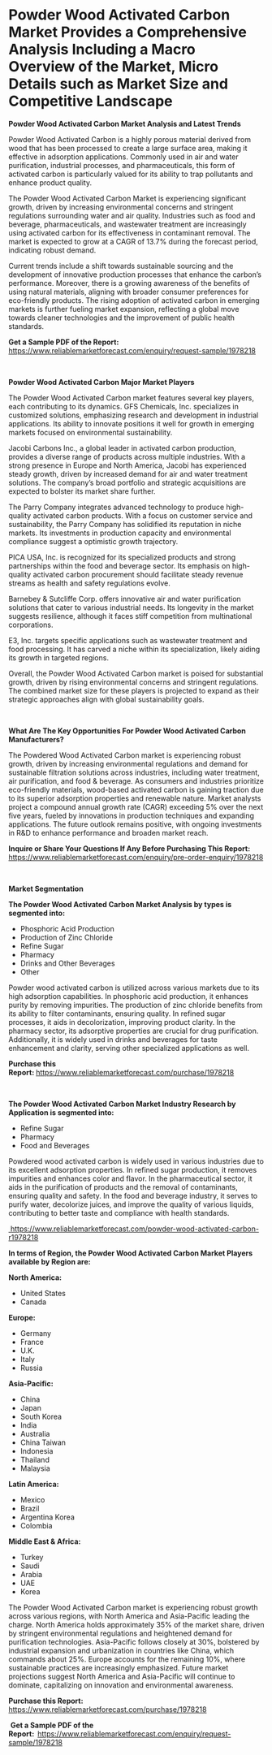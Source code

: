 <p><h1>Powder Wood Activated Carbon Market Provides a Comprehensive Analysis Including a Macro Overview of the Market, Micro Details such as Market Size and Competitive Landscape</h1></p><p><strong>Powder Wood Activated Carbon Market Analysis and Latest Trends</strong></p>
<p><p>Powder Wood Activated Carbon is a highly porous material derived from wood that has been processed to create a large surface area, making it effective in adsorption applications. Commonly used in air and water purification, industrial processes, and pharmaceuticals, this form of activated carbon is particularly valued for its ability to trap pollutants and enhance product quality.</p><p>The Powder Wood Activated Carbon Market is experiencing significant growth, driven by increasing environmental concerns and stringent regulations surrounding water and air quality. Industries such as food and beverage, pharmaceuticals, and wastewater treatment are increasingly using activated carbon for its effectiveness in contaminant removal. The market is expected to grow at a CAGR of 13.7% during the forecast period, indicating robust demand.</p><p>Current trends include a shift towards sustainable sourcing and the development of innovative production processes that enhance the carbon’s performance. Moreover, there is a growing awareness of the benefits of using natural materials, aligning with broader consumer preferences for eco-friendly products. The rising adoption of activated carbon in emerging markets is further fueling market expansion, reflecting a global move towards cleaner technologies and the improvement of public health standards.</p></p>
<p><strong>Get a Sample PDF of the Report:&nbsp;</strong> <a href="https://www.reliablemarketforecast.com/enquiry/request-sample/1978218?utm_campaign=3031&utm_medium=2&utm_source=Github&utm_content=ia&utm_term=15042025&utm_id=powder-wood-activated-carbon">https://www.reliablemarketforecast.com/enquiry/request-sample/1978218</a></p>
<p>&nbsp;</p>
<p><strong>Powder Wood Activated Carbon Major Market Players</strong></p>
<p><p>The Powder Wood Activated Carbon market features several key players, each contributing to its dynamics. GFS Chemicals, Inc. specializes in customized solutions, emphasizing research and development in industrial applications. Its ability to innovate positions it well for growth in emerging markets focused on environmental sustainability.</p><p>Jacobi Carbons Inc., a global leader in activated carbon production, provides a diverse range of products across multiple industries. With a strong presence in Europe and North America, Jacobi has experienced steady growth, driven by increased demand for air and water treatment solutions. The company’s broad portfolio and strategic acquisitions are expected to bolster its market share further.</p><p>The Parry Company integrates advanced technology to produce high-quality activated carbon products. With a focus on customer service and sustainability, the Parry Company has solidified its reputation in niche markets. Its investments in production capacity and environmental compliance suggest a optimistic growth trajectory.</p><p>PICA USA, Inc. is recognized for its specialized products and strong partnerships within the food and beverage sector. Its emphasis on high-quality activated carbon procurement should facilitate steady revenue streams as health and safety regulations evolve.</p><p>Barnebey & Sutcliffe Corp. offers innovative air and water purification solutions that cater to various industrial needs. Its longevity in the market suggests resilience, although it faces stiff competition from multinational corporations.</p><p>E3, Inc. targets specific applications such as wastewater treatment and food processing. It has carved a niche within its specialization, likely aiding its growth in targeted regions.</p><p>Overall, the Powder Wood Activated Carbon market is poised for substantial growth, driven by rising environmental concerns and stringent regulations. The combined market size for these players is projected to expand as their strategic approaches align with global sustainability goals.</p></p>
<p>&nbsp;</p>
<p><strong>What Are The Key Opportunities For Powder Wood Activated Carbon Manufacturers?</strong></p>
<p><p>The Powdered Wood Activated Carbon market is experiencing robust growth, driven by increasing environmental regulations and demand for sustainable filtration solutions across industries, including water treatment, air purification, and food & beverage. As consumers and industries prioritize eco-friendly materials, wood-based activated carbon is gaining traction due to its superior adsorption properties and renewable nature. Market analysts project a compound annual growth rate (CAGR) exceeding 5% over the next five years, fueled by innovations in production techniques and expanding applications. The future outlook remains positive, with ongoing investments in R&D to enhance performance and broaden market reach.</p></p>
<p><strong>Inquire or Share Your Questions If Any Before Purchasing This Report:</strong> <a href="https://www.reliablemarketforecast.com/enquiry/pre-order-enquiry/1978218?utm_campaign=3031&utm_medium=2&utm_source=Github&utm_content=ia&utm_term=15042025&utm_id=powder-wood-activated-carbon">https://www.reliablemarketforecast.com/enquiry/pre-order-enquiry/1978218</a></p>
<p>&nbsp;</p>
<p><strong>Market Segmentation</strong></p>
<p><strong>The Powder Wood Activated Carbon Market Analysis by types is segmented into:</strong></p>
<p><ul><li>Phosphoric Acid Production</li><li>Production of Zinc Chloride</li><li>Refine Sugar</li><li>Pharmacy</li><li>Drinks and Other Beverages</li><li>Other</li></ul></p>
<p><p>Powder wood activated carbon is utilized across various markets due to its high adsorption capabilities. In phosphoric acid production, it enhances purity by removing impurities. The production of zinc chloride benefits from its ability to filter contaminants, ensuring quality. In refined sugar processes, it aids in decolorization, improving product clarity. In the pharmacy sector, its adsorptive properties are crucial for drug purification. Additionally, it is widely used in drinks and beverages for taste enhancement and clarity, serving other specialized applications as well.</p></p>
<p><strong>Purchase this Report:&nbsp;</strong><a href="https://www.reliablemarketforecast.com/purchase/1978218?utm_campaign=3031&utm_medium=2&utm_source=Github&utm_content=ia&utm_term=15042025&utm_id=powder-wood-activated-carbon">https://www.reliablemarketforecast.com/purchase/1978218</a></p>
<p>&nbsp;</p>
<p><strong>The Powder Wood Activated Carbon Market Industry Research by Application is segmented into:</strong></p>
<p><ul><li>Refine Sugar</li><li>Pharmacy</li><li>Food and Beverages</li></ul></p>
<p><p>Powdered wood activated carbon is widely used in various industries due to its excellent adsorption properties. In refined sugar production, it removes impurities and enhances color and flavor. In the pharmaceutical sector, it aids in the purification of products and the removal of contaminants, ensuring quality and safety. In the food and beverage industry, it serves to purify water, decolorize juices, and improve the quality of various liquids, contributing to better taste and compliance with health standards.</p></p>
<p><a href="https://www.reliablemarketforecast.com/powder-wood-activated-carbon-r1978218?utm_campaign=3031&utm_medium=2&utm_source=Github&utm_content=ia&utm_term=15042025&utm_id=powder-wood-activated-carbon">&nbsp;https://www.reliablemarketforecast.com/powder-wood-activated-carbon-r1978218</a></p>
<p><strong>In terms of Region, the Powder Wood Activated Carbon Market Players available by Region are:</strong></p>
<p>
    <p> <strong> North America: </strong>
        <ul>
            <li>United States</li>
            <li>Canada</li>
        </ul>
        </p> 
    <p> <strong> Europe: </strong>
        <ul>
            <li>Germany</li>
            <li>France</li>
            <li>U.K.</li>
            <li>Italy</li>
            <li>Russia</li>
        </ul>
        </p> 
    <p> <strong> Asia-Pacific: </strong>
        <ul>
            <li>China</li>
            <li>Japan</li>
            <li>South Korea</li>
            <li>India</li>
            <li>Australia</li>
            <li>China Taiwan</li>
            <li>Indonesia</li>
            <li>Thailand</li>
            <li>Malaysia</li>
        </ul>
        </p> 
    <p> <strong> Latin America: </strong>
        <ul>
            <li>Mexico</li>
            <li>Brazil</li>
            <li>Argentina Korea</li>
            <li>Colombia</li>
        </ul>
        </p> 
    <p> <strong> Middle East & Africa: </strong>
        <ul>
            <li>Turkey</li>
            <li>Saudi</li>
            <li>Arabia</li>
            <li>UAE</li>
            <li>Korea</li>
        </ul>
    </p>
    </p>
<p><p>The Powder Wood Activated Carbon market is experiencing robust growth across various regions, with North America and Asia-Pacific leading the charge. North America holds approximately 35% of the market share, driven by stringent environmental regulations and heightened demand for purification technologies. Asia-Pacific follows closely at 30%, bolstered by industrial expansion and urbanization in countries like China, which commands about 25%. Europe accounts for the remaining 10%, where sustainable practices are increasingly emphasized. Future market projections suggest North America and Asia-Pacific will continue to dominate, capitalizing on innovation and environmental awareness.</p></p>
<p><strong>Purchase this Report: </strong><a href="https://www.reliablemarketforecast.com/purchase/1978218?utm_campaign=3031&utm_medium=2&utm_source=Github&utm_content=ia&utm_term=15042025&utm_id=powder-wood-activated-carbon">https://www.reliablemarketforecast.com/purchase/1978218</a></p>
<p>&nbsp;<strong>Get a Sample PDF of the Report:&nbsp;&nbsp;</strong><a href="https://www.reliablemarketforecast.com/enquiry/request-sample/1978218?utm_campaign=3031&utm_medium=2&utm_source=Github&utm_content=ia&utm_term=15042025&utm_id=powder-wood-activated-carbon">https://www.reliablemarketforecast.com/enquiry/request-sample/1978218</a></p>
<p><strong></strong></p>
<p><p></p><p></p><p></p></p>